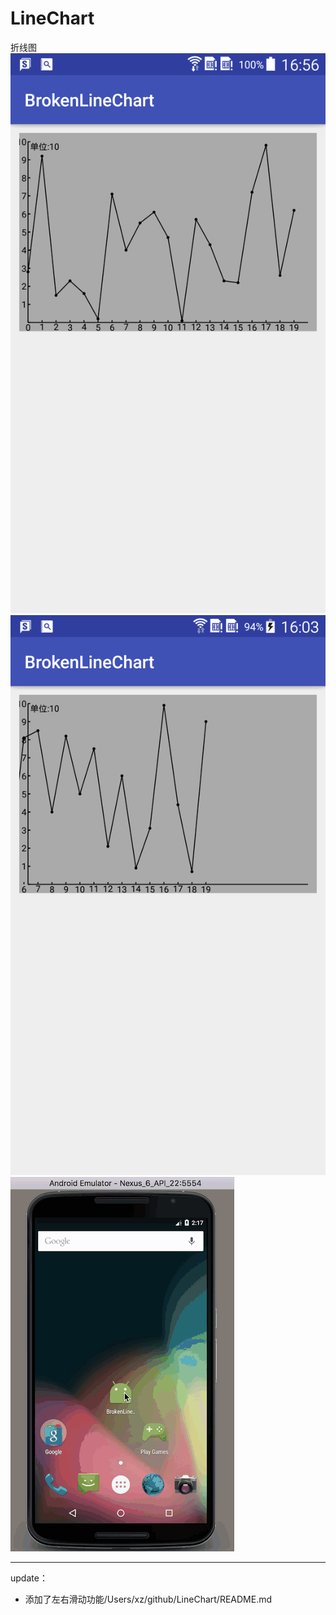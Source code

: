 # LineChart
折线图
![](device-2016-12-05-165703.png)
![](device-2016-12-06-160400.png)
![](screenshot.gif)

----

update：
* 添加了左右滑动功能/Users/xz/github/LineChart/README.md

